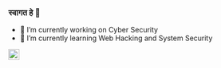 ### स्वागत हे 👋



- 🔭 I’m currently working on Cyber Security 
- 🌱 I’m currently learning Web Hacking and System Security 

[<img align="left" alt="shams-dhar-55862767 | LinkedIn" width="22px" src="https://cdn.jsdelivr.net/npm/simple-icons@v3/icons/linkedin.svg" />][linkedin]

[linkedin]: https://linkedin.com/in/codeSTACKr

